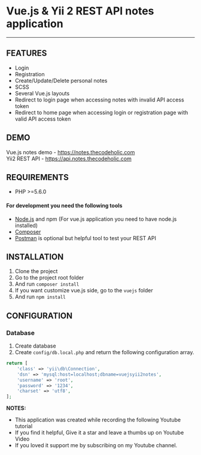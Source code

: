 

# Vue.js & Yii 2 REST API notes application
_________________________________

FEATURES
-------------------

 - Login
 - Registration
 - Create/Update/Delete personal notes
 - SCSS
 - Several Vue.js layouts
 - Redirect to login page when accessing notes with invalid API access token
 - Redirect to home page when accessing login or registration page with valid API access token

DEMO
-------------------
Vue.js notes demo - https://notes.thecodeholic.com
<br>
Yii2 REST API - https://api.notes.thecodeholic.com


REQUIREMENTS
------------

 - PHP >=5.6.0
 
#### For development you need the following tools
 - [Node.js](https://nodejs.org/en/download/) and npm (For vue.js application you need to have node.js installed)
 - [Composer](https://getcomposer.org/download/)
 - [Postman](https://www.postman.com/downloads/) is optional but helpful tool to test your REST API

INSTALLATION
------------
 1. Clone the project
 1. Go to the project root folder
 1. And run `composer install` 
 1. If you want customize vue.js side, go to the `vuejs` folder 
 1. And run `npm install`

CONFIGURATION
-------------

### Database
1. Create database
2. Create `config/db.local.php` and return the following configuration array.

```php
return [
    'class' => 'yii\db\Connection',
    'dsn' => 'mysql:host=localhost;dbname=vuejsyii2notes',
    'username' => 'root',
    'password' => '1234',
    'charset' => 'utf8',
];
```

**NOTES:**
- This application was created while recording the following Youtube tutorial
- If you find it helpful, Give it a star and leave a thumbs up on Youtube Video
- If you loved it support me by subscribing on my Youtube channel.
